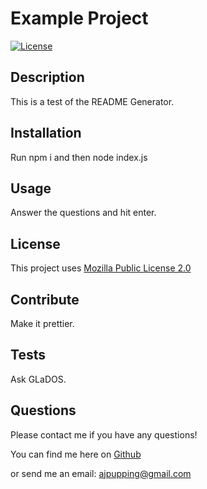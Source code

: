 # Example Project

[![License](https://img.shields.io/badge/License-MPL_2.0-brightgreen.svg)](https://opensource.org/license/mpl-2-0/)

## Description 

This is a test of the README Generator.

## Installation 

Run npm i and then node index.js 

## Usage 

Answer the questions and hit enter.

## License 
This project uses [Mozilla Public License 2.0](https://opensource.org/license/mpl-2-0/)

## Contribute 

Make it prettier.

## Tests

Ask GLaDOS.

## Questions 

Please contact me if you have any questions!

You can find me here on [Github](https://github.com/ajpupping)

or send me an email: ajpupping@gmail.com

